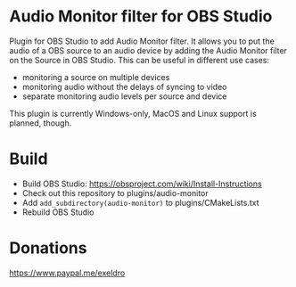 # Audio Monitor filter for OBS Studio

Plugin for OBS Studio to add Audio Monitor filter.
It allows you to put the audio of a OBS source to an audio device by adding the Audio Monitor filter on the Source in OBS Studio.
This can be useful in different use cases:

   * monitoring a source on multiple devices
   * monitoring audio without the delays of syncing to video
   * separate monitoring audio levels per source and device
   
 This plugin is currently Windows-only, MacOS and Linux support is planned, though.

# Build
- Build OBS Studio: https://obsproject.com/wiki/Install-Instructions
- Check out this repository to plugins/audio-monitor
- Add `add_subdirectory(audio-monitor)` to plugins/CMakeLists.txt
- Rebuild OBS Studio

# Donations
https://www.paypal.me/exeldro
